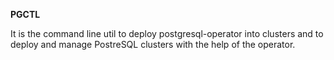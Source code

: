 **PGCTL**

It is the command line util to deploy postgresql-operator into clusters and to deploy and manage PostreSQL clusters with the help of the operator.
